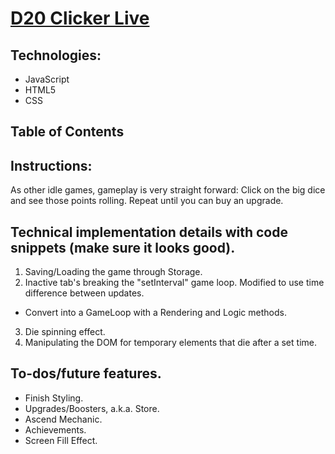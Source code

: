 # [D20 Clicker Live](https://d20-clicker.herokuapp.com/)

## Technologies:
* JavaScript
* HTML5
* CSS

## Table of Contents

## Instructions:
As other idle games, gameplay is very straight forward: Click on the big dice and see those points rolling. Repeat until you can buy an upgrade.

## Technical implementation details with code snippets (make sure it looks good).
1) Saving/Loading the game through Storage.
2) Inactive tab's breaking the "setInterval" game loop. Modified to use time difference between updates.
* Convert into a GameLoop with a Rendering and Logic methods.
3) Die spinning effect.
4) Manipulating the DOM for temporary elements that die after a set time.

## To-dos/future features.
* Finish Styling.
* Upgrades/Boosters, a.k.a. Store.
* Ascend Mechanic.
* Achievements.
* Screen Fill Effect.
